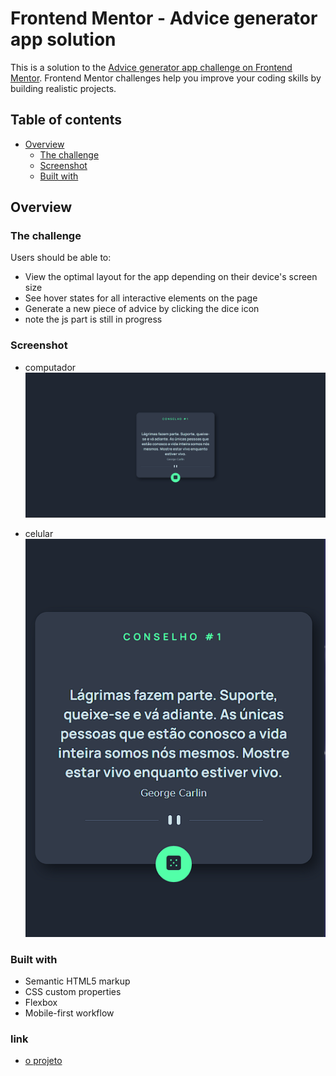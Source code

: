 # Frontend Mentor - Advice generator app solution

This is a solution to the [Advice generator app challenge on Frontend Mentor](https://www.frontendmentor.io/challenges/advice-generator-app-QdUG-13db). Frontend Mentor challenges help you improve your coding skills by building realistic projects.

## Table of contents

- [Overview](#overview)
  - [The challenge](#the-challenge)
  - [Screenshot](#screenshot)
  - [Built with](#built-with)

## Overview

### The challenge

Users should be able to:

- View the optimal layout for the app depending on their device's screen size
- See hover states for all interactive elements on the page
- Generate a new piece of advice by clicking the dice icon
- note the js part is still in progress

### Screenshot
- computador
![](Captura%20de%20tela%20desktop(1).png)

- celular
![](Captura%20de%20tela%20mobile%20(2).png)

### Built with

- Semantic HTML5 markup
- CSS custom properties
- Flexbox
- Mobile-first workflow

### link
- [o projeto](https://mariana549.github.io/gerador-de-conselhos/)
